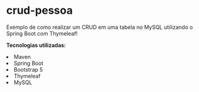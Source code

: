 # crud-pessoa
 Exemplo de como realizar um CRUD em uma tabela no MySQL utilizando o Spring Boot com Thymeleaf!

<b>Tecnologias utilizadas:</b>
<li>Maven</li>
<li>Spring Boot</li>
<li>Bootstrap 5</li>
<li>Thymeleaf</li>
<li>MySQL</li>
